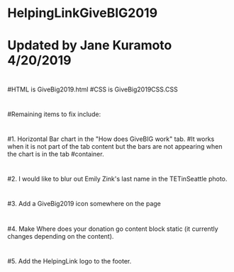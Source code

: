 # HelpingLinkGiveBIG2019  
# Updated by Jane Kuramoto 4/20/2019
#
#HTML is GiveBig2019.html
#CSS is GiveBig2019CSS.CSS
#
#
#Remaining items to fix include:
#
#1. Horizontal Bar chart in the "How does GiveBIG work" tab.
#It works when it is not part of the tab content but the bars are not appearing when the chart is in the tab 
#container.
#
#2. I would like to blur out Emily Zink's last name in the TETinSeattle photo.
#
#3. Add a GiveBig2019 icon somewhere on the page
#
#4. Make Where does your donation go content block static (it currently changes depending on the content).
#
#5. Add the HelpingLink logo to the footer.
#
# 

